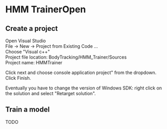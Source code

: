# HMM TrainerOpen

## Create a project
Open Visual Studio <br />
File -> New -> Project from Existing Code ... <br />
Choose "Visual c++" <br />
Project file location: BodyTracking/HMM_Trainer/Sources <br />
Project name: HMMTrainer <br />

Click next and choose console application project" from the dropdown. <br /> 
Click Finish. <br /> 

Eventually you have to change the version of Windows SDK: right click on the solution and select "Retarget solution".

## Train a model
TODO